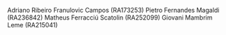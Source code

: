Adriano Ribeiro Franulovic Campos (RA173253)
Pietro Fernandes Magaldi (RA236842)
Matheus Ferracciú Scatolin  (RA252099)
Giovani Mambrim Leme  (RA215041)
